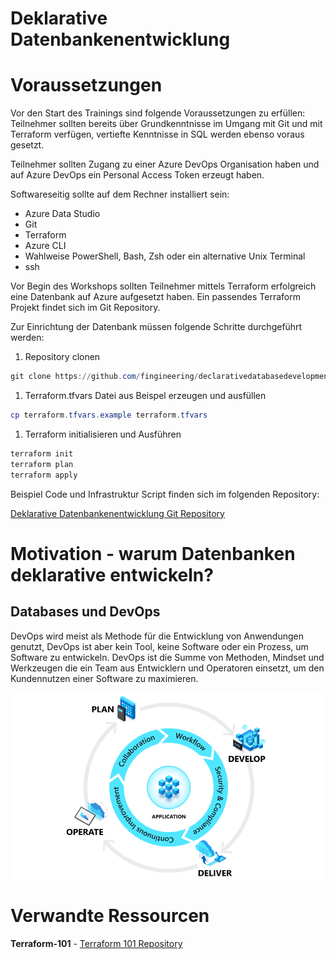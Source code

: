 # Deklarative Datenbankenentwicklung

# Voraussetzungen

Vor den Start des Trainings sind folgende Voraussetzungen zu erfüllen:
Teilnehmer sollten bereits über Grundkenntnisse im Umgang mit Git und mit
Terraform verfügen, vertiefte Kenntnisse in SQL werden ebenso voraus gesetzt.

Teilnehmer sollten Zugang zu einer Azure DevOps Organisation haben und auf
Azure DevOps ein Personal Access Token erzeugt haben.

Softwareseitig sollte auf dem Rechner installiert sein:

- Azure Data Studio
- Git
- Terraform
- Azure CLI
- Wahlweise PowerShell, Bash, Zsh oder ein alternative Unix Terminal
- ssh

Vor Begin des Workshops sollten Teilnehmer mittels Terraform erfolgreich eine
Datenbank auf Azure aufgesetzt haben. Ein passendes Terraform Projekt findet
sich im Git Repository.

Zur Einrichtung der Datenbank müssen folgende Schritte durchgeführt werden:

1. Repository clonen

```powershell
git clone https://github.com/fingineering/declarativedatabasedevelopment.git
```

1. Terraform.tfvars Datei aus Beispel erzeugen und ausfüllen

```powershell
cp terraform.tfvars.example terraform.tfvars
```

1. Terraform initialisieren und Ausführen

```powershell
terraform init
terraform plan
terraform apply
```

Beispiel Code und Infrastruktur Script finden sich im folgenden Repository:

[Deklarative Datenbankenentwicklung Git Repository](https://github.com/fingineering/declarativedatabasedevelopment)

# Motivation - warum Datenbanken deklarative entwickeln?

## Databases und DevOps

DevOps wird meist als Methode für die Entwicklung von Anwendungen genutzt,
DevOps ist aber kein Tool, keine Software oder ein Prozess, um Software zu
entwickeln. DevOps ist die Summe von Methoden, Mindset und Werkzeugen die ein
Team aus Entwicklern und Operatoren einsetzt, um den Kundennutzen einer
Software zu maximieren.

![DevOps Cycle](img/DevOps.png)

# Verwandte Ressourcen

**Terraform-101** - [Terraform 101 Repository](https://github.com/fingineering/terraform-101)


